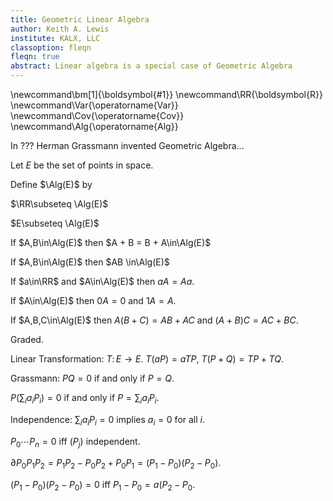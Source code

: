 ```yaml
---
title: Geometric Linear Algebra
author: Keith A. Lewis
institute: KALX, LLC
classoption: fleqn
fleqn: true
abstract: Linear algebra is a special case of Geometric Algebra
---
```


\newcommand\bm[1]{\boldsymbol{#1}}
\newcommand\RR{\boldsymbol{R}}
\newcommand\Var{\operatorname{Var}}
\newcommand\Cov{\operatorname{Cov}}
\newcommand\Alg{\operatorname{Alg}}

In ??? Herman Grassmann invented Geometric Algebra...

Let $E$ be the set of points in space.

Define $\Alg(E)$ by

$\RR\subseteq \Alg(E)$

$E\subseteq \Alg(E)$

If $A,B\in\Alg(E)$ then $A + B = B + A\in\Alg(E)$

If $A,B\in\Alg(E)$ then $AB \in\Alg(E)$

If $a\in\RR$ and $A\in\Alg(E)$ then $aA = Aa$.

If $A\in\Alg(E)$ then $0A = 0$ and $1A = A$.

If $A,B,C\in\Alg(E)$ then $A(B + C) = AB + AC$ and $(A + B)C = AC + BC$.

Graded.

Linear Transformation: $T\colon E\to E$.
$T(aP) = aTP$, $T(P + Q) = TP + TQ$.

Grassmann: $PQ = 0$ if and only if $P = Q$.

$P(\sum_i a_i P_i) = 0$ if and only if $P = \sum_i a_i P_i$.

Independence: $\sum_i a_i P_i = 0$ implies $a_i = 0$ for all $i$.

$P_0\cdots P_n = 0$ iff $(P_j)$ independent.

$\partial P_0 P_1 P_2 = P_1 P_2 - P_0 P_2 + P_0 P_1 = (P_1 - P_0)(P_2 - P_0)$.

$(P_1 - P_0)(P_2 - P_0) = 0$ iff $P_1 - P_0 = a(P_2 - P_0$.
